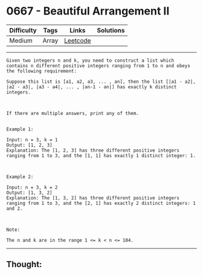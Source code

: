# 0667 - Beautiful Arrangement II

Difficulty  | Tags | Links | Solutions
----------- | ---- | ----- | -----
Medium | Array | [Leetcode](https://leetcode.com/problems/beautiful-arrangement-ii/description/) |


-----------

```
Given two integers n and k, you need to construct a list which contains n different positive integers ranging from 1 to n and obeys the following requirement: 

Suppose this list is [a1, a2, a3, ... , an], then the list [|a1 - a2|, |a2 - a3|, |a3 - a4|, ... , |an-1 - an|] has exactly k distinct integers.



If there are multiple answers, print any of them.


Example 1:

Input: n = 3, k = 1
Output: [1, 2, 3]
Explanation: The [1, 2, 3] has three different positive integers ranging from 1 to 3, and the [1, 1] has exactly 1 distinct integer: 1.



Example 2:

Input: n = 3, k = 2
Output: [1, 3, 2]
Explanation: The [1, 3, 2] has three different positive integers ranging from 1 to 3, and the [2, 1] has exactly 2 distinct integers: 1 and 2.



Note:

The n and k are in the range 1 <= k < n <= 104.
```

-----------

## Thought:
